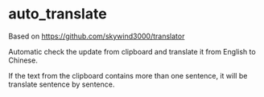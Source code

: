 # auto_translate

Based on https://github.com/skywind3000/translator

Automatic check the update from clipboard and translate it from English to Chinese.

If the text from the clipboard contains more than one sentence,  it will be translate sentence by sentence.